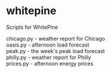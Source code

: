 whitepine
=========

Scripts for WhitePine


chicago.py - weather report for Chicago  
oasis.py - afternoon load forecast  
peak.py - the week's peak load forecast  
philly.py - weather report for Philly  
prices.py - afternoon energy prices  

